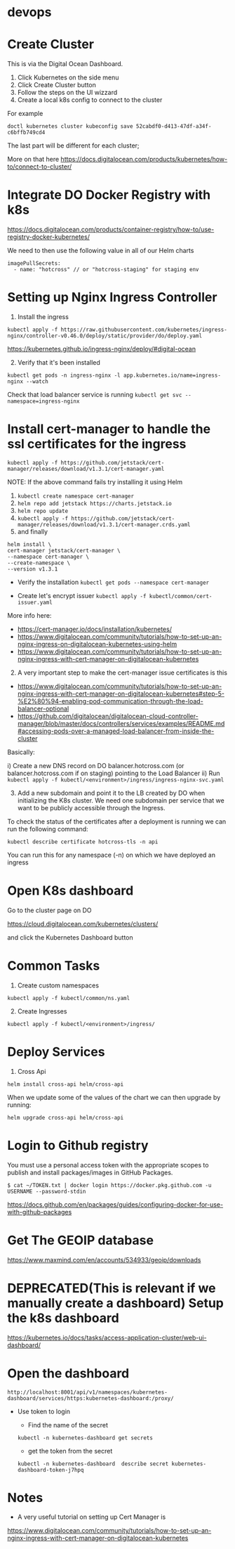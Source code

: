 # devops

Create Cluster
===

This is via the Digital Ocean Dashboard. 

1. Click Kubernetes on the side menu
2. Click Create Cluster button
3. Follow the steps on the UI wizzard
4. Create a local k8s config to connect to the cluster

For example

`doctl kubernetes cluster kubeconfig save 52cabdf0-d413-47df-a34f-c6bffb749cd4`

The last part will be different for each cluster; 

More on that here https://docs.digitalocean.com/products/kubernetes/how-to/connect-to-cluster/

Integrate DO Docker Registry with k8s
===
https://docs.digitalocean.com/products/container-registry/how-to/use-registry-docker-kubernetes/

We need to then use the following value in all of our Helm charts

```
imagePullSecrets:
  - name: "hotcross" // or "hotcross-staging" for staging env
```


Setting up Nginx Ingress Controller
===

1. Install the ingress

`kubectl apply -f https://raw.githubusercontent.com/kubernetes/ingress-nginx/controller-v0.46.0/deploy/static/provider/do/deploy.yaml`

https://kubernetes.github.io/ingress-nginx/deploy/#digital-ocean


2. Verify that it's been installed

`kubectl get pods -n ingress-nginx -l app.kubernetes.io/name=ingress-nginx --watch`

Check that load balancer service is running 
`kubectl get svc --namespace=ingress-nginx`

Install cert-manager to handle the ssl certificates for the ingress
===

  `kubectl apply -f https://github.com/jetstack/cert-manager/releases/download/v1.3.1/cert-manager.yaml`

  NOTE: If the above command fails try installing it using Helm

  1. `kubectl create namespace cert-manager`
  2. `helm repo add jetstack https://charts.jetstack.io`
  3. `helm repo update`
  4. `kubectl apply -f https://github.com/jetstack/cert-manager/releases/download/v1.3.1/cert-manager.crds.yaml`
  5. and finally

  ```
  helm install \
  cert-manager jetstack/cert-manager \
  --namespace cert-manager \
  --create-namespace \
  --version v1.3.1
  ```

  - Verify the installation
  `kubectl get pods --namespace cert-manager`

  - Create let's encrypt issuer
  `kubectl apply -f kubectl/common/cert-issuer.yaml`

More info here:
- https://cert-manager.io/docs/installation/kubernetes/
- https://www.digitalocean.com/community/tutorials/how-to-set-up-an-nginx-ingress-on-digitalocean-kubernetes-using-helm
- https://www.digitalocean.com/community/tutorials/how-to-set-up-an-nginx-ingress-with-cert-manager-on-digitalocean-kubernetes

2. A very important step to make the cert-manager issue certificates is this 

- https://www.digitalocean.com/community/tutorials/how-to-set-up-an-nginx-ingress-with-cert-manager-on-digitalocean-kubernetes#step-5-%E2%80%94-enabling-pod-communication-through-the-load-balancer-optional
- https://github.com/digitalocean/digitalocean-cloud-controller-manager/blob/master/docs/controllers/services/examples/README.md#accessing-pods-over-a-managed-load-balancer-from-inside-the-cluster

Basically:

i) Create a new DNS record on DO balancer.hotcross.com (or balancer.hotcross.com if on staging) pointing to the Load Balancer
ii) Run `kubectl apply -f kubectl/<environment>/ingress/ingress-nginx-svc.yaml`


3. Add a new subdomain and point it to the LB created by DO when initializing the K8s cluster. We need one subdomain per service that we want to be publicly accessible through the Ingress. 

To check the status of the certificates after a deployment is running we can run the following command:

`kubectl describe certificate hotcross-tls -n api` 

You can run this for any namespace (-n) on which we have deployed an ingress


Open K8s dashboard
===

Go to the cluster page on DO 

https://cloud.digitalocean.com/kubernetes/clusters/ 

and click the Kubernetes Dashboard button

Common Tasks
===
1. Create custom namespaces

`kubectl apply -f kubectl/common/ns.yaml`

2. Create Ingresses

`kubectl apply -f kubectl/<environment>/ingress/`

Deploy Services
===

1. Cross Api

`helm install cross-api helm/cross-api`

When we update some of the values of the chart we can then upgrade by running:

`helm upgrade cross-api helm/cross-api`

Login to Github registry
===

You must use a personal access token with the appropriate scopes to publish and install packages/images in GitHub Packages.

`$ cat ~/TOKEN.txt | docker login https://docker.pkg.github.com -u USERNAME --password-stdin`

https://docs.github.com/en/packages/guides/configuring-docker-for-use-with-github-packages

Get The GEOIP database
===
https://www.maxmind.com/en/accounts/534933/geoip/downloads



**DEPRECATED(This is relevant if we manually create a dashboard)**
Setup the k8s dashboard
===

https://kubernetes.io/docs/tasks/access-application-cluster/web-ui-dashboard/

Open the dashboard
===

`http://localhost:8001/api/v1/namespaces/kubernetes-dashboard/services/https:kubernetes-dashboard:/proxy/`

- Use token to login
  - Find the name of the secret

  `kubectl -n kubernetes-dashboard get secrets`

  - get the token from the secret

  `kubectl -n kubernetes-dashboard  describe secret kubernetes-dashboard-token-j7hpq`


Notes
===
- A very useful tutorial on setting up Cert Manager is

https://www.digitalocean.com/community/tutorials/how-to-set-up-an-nginx-ingress-with-cert-manager-on-digitalocean-kubernetes
